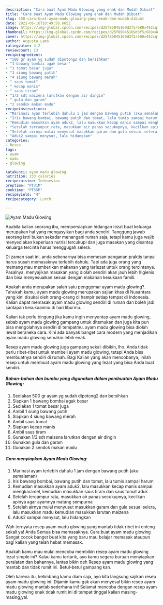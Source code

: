 ```yaml
---
description: "Cara buat Ayam Madu Glowing yang enak dan Mudah Dibuat"
title: "Cara buat Ayam Madu Glowing yang enak dan Mudah Dibuat"
slug: 550-cara-buat-ayam-madu-glowing-yang-enak-dan-mudah-dibuat
date: 2021-06-16T10:49:58.665Z
image: https://img-global.cpcdn.com/recipes/d25f85045169d3f5/680x482cq70/ayam-madu-glowing-foto-resep-utama.jpg
thumbnail: https://img-global.cpcdn.com/recipes/d25f85045169d3f5/680x482cq70/ayam-madu-glowing-foto-resep-utama.jpg
cover: https://img-global.cpcdn.com/recipes/d25f85045169d3f5/680x482cq70/ayam-madu-glowing-foto-resep-utama.jpg
author: Augusta Lamb
ratingvalue: 4.2
reviewcount: 13
recipeingredient:
- "500 gr ayam yg sudah dipotong2 dan bersihkan"
- "1 bawang bombai agak besar"
- "1 tomat besar juga"
- "1 siung bawang putih"
- "4 siung bawang merah"
- " saus tomat"
- " kecap manis"
- " saus tiram"
- "1/2 sdt maizena larutkan dengan air dingin"
- " gula dan garam"
- "2 sendok makan madu"
recipeinstructions:
- "Marinasi ayam terlebih dahulu 1 jam dengan bawang putih (aku semalaman)"
- "Iris bawang bombai, bawang putih dan tomat, lalu tumis sampai harum"
- "Kemudian masukkan ayam aduk2, lalu masukkan kecap manis sampai mengkaramel, kemudian masukkan saus tiram dan saus tomat aduk"
- "Setelah tercampur rata, masukkan air panas secukupnya, kecilkan apinya agar ayamnya matang sempurna"
- "Setelah airnya mulai menyusut masukkan garam dan gula sesuai selera, lalu masukkan madu kemudian masukkan larutan maizena"
- "Aduk2 sampai menysut, lalu hidangkan"
categories:
- Resep
tags:
- ayam
- madu
- glowing

katakunci: ayam madu glowing 
nutrition: 233 calories
recipecuisine: Indonesian
preptime: "PT31M"
cooktime: "PT55M"
recipeyield: "4"
recipecategory: Lunch

---
```



![Ayam Madu Glowing](https://img-global.cpcdn.com/recipes/d25f85045169d3f5/680x482cq70/ayam-madu-glowing-foto-resep-utama.jpg)

Apabila kalian seorang ibu, mempersiapkan hidangan lezat buat keluarga merupakan hal yang mengasyikan bagi anda sendiri. Tanggung jawab seorang istri bukan sekadar menangani rumah saja, tetapi kamu juga wajib menyediakan keperluan nutrisi tercukupi dan juga masakan yang disantap keluarga tercinta harus menggugah selera.

Di zaman  saat ini, anda sebenarnya bisa memesan panganan praktis tanpa harus susah memasaknya terlebih dahulu. Tapi ada juga orang yang memang mau memberikan makanan yang terlezat untuk orang tercintanya. Pasalnya, menyajikan masakan yang diolah sendiri akan jauh lebih higienis dan bisa menyesuaikan sesuai dengan makanan kesukaan famili. 



Apakah anda merupakan salah satu penggemar ayam madu glowing?. Tahukah kamu, ayam madu glowing merupakan sajian khas di Nusantara yang kini disukai oleh orang-orang di hampir setiap tempat di Indonesia. Kalian dapat memasak ayam madu glowing sendiri di rumah dan boleh jadi santapan kesukaanmu di hari liburmu.

Kalian tak perlu bingung jika kamu ingin menyantap ayam madu glowing, sebab ayam madu glowing gampang untuk ditemukan dan juga kita pun bisa mengolahnya sendiri di tempatmu. ayam madu glowing bisa diolah lewat beraneka cara. Kini ada banyak banget cara modern yang menjadikan ayam madu glowing semakin lebih enak.

Resep ayam madu glowing juga gampang sekali dibikin, lho. Anda tidak perlu ribet-ribet untuk membeli ayam madu glowing, tetapi Anda bisa membuatnya sendiri di rumah. Bagi Kalian yang akan mencobanya, inilah resep untuk membuat ayam madu glowing yang lezat yang bisa Anda buat sendiri.

<!--inarticleads1-->

##### Bahan-bahan dan bumbu yang digunakan dalam pembuatan Ayam Madu Glowing:

1. Sediakan 500 gr ayam yg sudah dipotong2 dan bersihkan
1. Siapkan 1 bawang bombai agak besar
1. Sediakan 1 tomat besar juga
1. Ambil 1 siung bawang putih
1. Siapkan 4 siung bawang merah
1. Ambil  saus tomat
1. Siapkan  kecap manis
1. Ambil  saus tiram
1. Gunakan 1/2 sdt maizena larutkan dengan air dingin
1. Gunakan  gula dan garam
1. Gunakan 2 sendok makan madu




<!--inarticleads2-->

##### Cara menyiapkan Ayam Madu Glowing:

1. Marinasi ayam terlebih dahulu 1 jam dengan bawang putih (aku semalaman)
1. Iris bawang bombai, bawang putih dan tomat, lalu tumis sampai harum
1. Kemudian masukkan ayam aduk2, lalu masukkan kecap manis sampai mengkaramel, kemudian masukkan saus tiram dan saus tomat aduk
1. Setelah tercampur rata, masukkan air panas secukupnya, kecilkan apinya agar ayamnya matang sempurna
1. Setelah airnya mulai menyusut masukkan garam dan gula sesuai selera, lalu masukkan madu kemudian masukkan larutan maizena
1. Aduk2 sampai menysut, lalu hidangkan




Wah ternyata resep ayam madu glowing yang mantab tidak ribet ini enteng sekali ya! Anda Semua bisa memasaknya. Cara buat ayam madu glowing Sangat cocok banget buat kita yang baru mau belajar memasak ataupun bagi kalian yang telah hebat memasak.

Apakah kamu mau mulai mencoba membikin resep ayam madu glowing lezat simple ini? Kalau kamu tertarik, ayo kamu segera buruan menyiapkan peralatan dan bahannya, lantas bikin deh Resep ayam madu glowing yang mantab dan tidak rumit ini. Betul-betul gampang kan. 

Oleh karena itu, ketimbang kamu diam saja, ayo kita langsung sajikan resep ayam madu glowing ini. Dijamin kamu gak akan menyesal bikin resep ayam madu glowing mantab sederhana ini! Selamat mencoba dengan resep ayam madu glowing enak tidak rumit ini di tempat tinggal kalian masing-masing,ya!.

